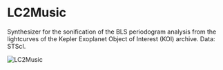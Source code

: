 # LC2Music
Synthesizer for the sonification of the BLS periodogram analysis from the lightcurves of the Kepler Exoplanet Object of Interest (KOI) archive. Data: STScI.

![LC2Music](https://github.com/user-attachments/assets/e2ed70af-edff-4830-86d2-faf954650ffd)
